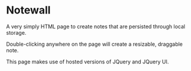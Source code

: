 Notewall
========

A very simply HTML page to create notes that are persisted through local storage.

Double-clicking anywhere on the page will create a resizable, draggable note.

This page makes use of hosted versions of JQuery and JQuery UI.
